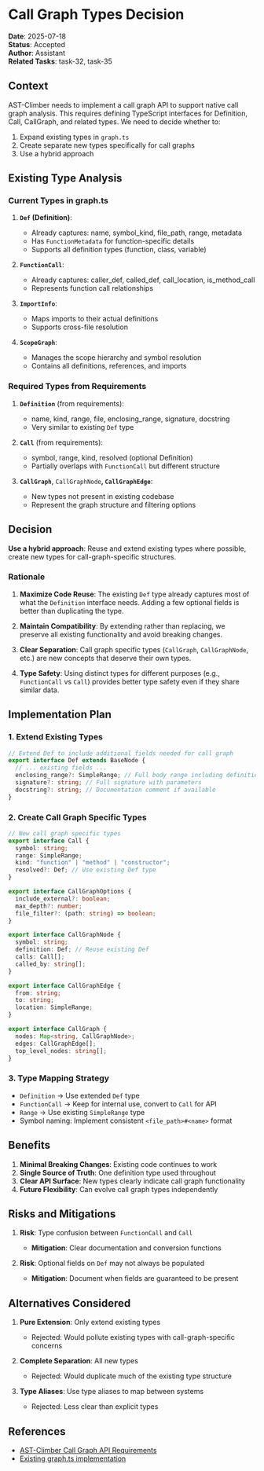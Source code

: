 # Call Graph Types Decision

**Date**: 2025-07-18  
**Status**: Accepted  
**Author**: Assistant  
**Related Tasks**: task-32, task-35

## Context

AST-Climber needs to implement a call graph API to support native call graph analysis. This requires defining TypeScript interfaces for Definition, Call, CallGraph, and related types. We need to decide whether to:

1. Expand existing types in `graph.ts`
2. Create separate new types specifically for call graphs
3. Use a hybrid approach

## Existing Type Analysis

### Current Types in graph.ts

1. **`Def` (Definition)**:

   - Already captures: name, symbol_kind, file_path, range, metadata
   - Has `FunctionMetadata` for function-specific details
   - Supports all definition types (function, class, variable)

2. **`FunctionCall`**:

   - Already captures: caller_def, called_def, call_location, is_method_call
   - Represents function call relationships

3. **`ImportInfo`**:

   - Maps imports to their actual definitions
   - Supports cross-file resolution

4. **`ScopeGraph`**:
   - Manages the scope hierarchy and symbol resolution
   - Contains all definitions, references, and imports

### Required Types from Requirements

1. **`Definition`** (from requirements):

   - name, kind, range, file, enclosing_range, signature, docstring
   - Very similar to existing `Def` type

2. **`Call`** (from requirements):

   - symbol, range, kind, resolved (optional Definition)
   - Partially overlaps with `FunctionCall` but different structure

3. **`CallGraph`**, `CallGraphNode`**, `CallGraphEdge`**:
   - New types not present in existing codebase
   - Represent the graph structure and filtering options

## Decision

**Use a hybrid approach**: Reuse and extend existing types where possible, create new types for call-graph-specific structures.

### Rationale

1. **Maximize Code Reuse**: The existing `Def` type already captures most of what the `Definition` interface needs. Adding a few optional fields is better than duplicating the type.

2. **Maintain Compatibility**: By extending rather than replacing, we preserve all existing functionality and avoid breaking changes.

3. **Clear Separation**: Call graph specific types (`CallGraph`, `CallGraphNode`, etc.) are new concepts that deserve their own types.

4. **Type Safety**: Using distinct types for different purposes (e.g., `FunctionCall` vs `Call`) provides better type safety even if they share similar data.

## Implementation Plan

### 1. Extend Existing Types

```typescript
// Extend Def to include additional fields needed for call graph
export interface Def extends BaseNode {
  // ... existing fields ...
  enclosing_range?: SimpleRange; // Full body range including definition
  signature?: string; // Full signature with parameters
  docstring?: string; // Documentation comment if available
}
```

### 2. Create Call Graph Specific Types

```typescript
// New call graph specific types
export interface Call {
  symbol: string;
  range: SimpleRange;
  kind: "function" | "method" | "constructor";
  resolved?: Def; // Use existing Def type
}

export interface CallGraphOptions {
  include_external?: boolean;
  max_depth?: number;
  file_filter?: (path: string) => boolean;
}

export interface CallGraphNode {
  symbol: string;
  definition: Def; // Reuse existing Def
  calls: Call[];
  called_by: string[];
}

export interface CallGraphEdge {
  from: string;
  to: string;
  location: SimpleRange;
}

export interface CallGraph {
  nodes: Map<string, CallGraphNode>;
  edges: CallGraphEdge[];
  top_level_nodes: string[];
}
```

### 3. Type Mapping Strategy

- `Definition` → Use extended `Def` type
- `FunctionCall` → Keep for internal use, convert to `Call` for API
- `Range` → Use existing `SimpleRange` type
- Symbol naming: Implement consistent `<file_path>#<name>` format

## Benefits

1. **Minimal Breaking Changes**: Existing code continues to work
2. **Single Source of Truth**: One definition type used throughout
3. **Clear API Surface**: New types clearly indicate call graph functionality
4. **Future Flexibility**: Can evolve call graph types independently

## Risks and Mitigations

1. **Risk**: Type confusion between `FunctionCall` and `Call`

   - **Mitigation**: Clear documentation and conversion functions

2. **Risk**: Optional fields on `Def` may not always be populated
   - **Mitigation**: Document when fields are guaranteed to be present

## Alternatives Considered

1. **Pure Extension**: Only extend existing types

   - Rejected: Would pollute existing types with call-graph-specific concerns

2. **Complete Separation**: All new types

   - Rejected: Would duplicate much of the existing type structure

3. **Type Aliases**: Use type aliases to map between systems
   - Rejected: Less clear than explicit types

## References

- [AST-Climber Call Graph API Requirements](/Users/chuck/workspace/refscope/backlog/drafts/refscope-call-graph-api-requirements.md)
- [Existing graph.ts implementation](/Users/chuck/workspace/refscope/src/graph.ts)
